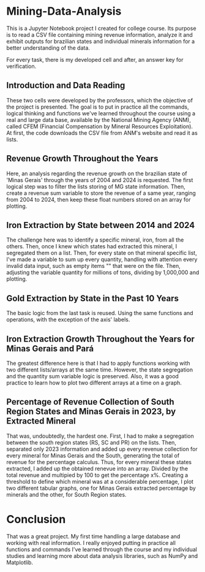 # Mining-Data-Analysis
This is a Jupyter Notebook project I created for college course. Its purpose is to read a CSV file containing mining revenue information, analyze it and exhibit outputs for brazilian states and individual minerals information for a better understanding of the data.

For every task, there is my developed cell and after, an answer key for verification.

## Introduction and Data Reading
These two cells were developed by the professors, which the objective of the project is presented. The goal is to put in practice all the commands, logical thinking and functions we've learned throughout the course using a real and large data base, available by the National Mining Agency (ANM), called CFEM (Financial Compensation by Mineral Resources Exploitation). At first, the code downloads the CSV file from ANM's website and read it as lists.

## Revenue Growth Throughout the Years
Here, an analysis regarding the revenue growth on the brazilian state of 'Minas Gerais' through the years of 2004 and 2024 is requested. The first logical step was to filter the lists storing of MG state information. Then, create a revenue sum variable to store the revenue of a same year, ranging from 2004 to 2024, then keep these float numbers stored on an array for plotting.

## Iron Extraction by State between 2014 and 2024
The challenge here was to identify a specific mineral, iron, from all the others. Then, once I knew which states had extracted this mineral, I segregated them on a list. Then, for every state on that mineral specific list, I've made a variable to sum up every quantity, handling with attention every invalid data input, such as empty items "" that were on the file. Then, adjusting the variable quantity for millions of tons, dividing by 1,000,000 and plotting.

## Gold Extraction by State in the Past 10 Years
The basic logic from the last task is reused. Using the same functions and operations, with the exception of the axis' labels.

## Iron Extraction Growth Throughout the Years for Minas Gerais and Pará
The greatest difference here is that I had to apply functions working with two different lists/arrays at the same time. However, the state segregation and the quantity sum variable logic is preserved. Also, it was a good practice to learn how to plot two different arrays at a time on a graph.

## Percentage of Revenue Collection of South Region States and Minas Gerais in 2023, by Extracted Mineral
That was, undoubtedly, the hardest one. First, I had to make a segregation between the south region states (RS, SC and PR) on the lists. Then, separated only 2023 information and added up every revenue collection for every mineral for Minas Gerais and the South, generating the total of revenue for the percentage calculus. Thus, for every mineral these states extracted, I added up the obtained renevue into an array. Divided by the total revenue and multipied by 100 to get the percentage x%. Creating a threshold to define which mineral was at a considerable percentage, I plot two different tabular graphs, one for Minas Gerais extracted percentage by minerals and the other, for South Region states.

# Conclusion
That was a great project. My first time handling a large database and working with real information. I really enjoyed putting in practice all functions and commands I've learned through the course and my individual studies and learning more about data analysis libraries, such as NumPy and Matplotlib. 
